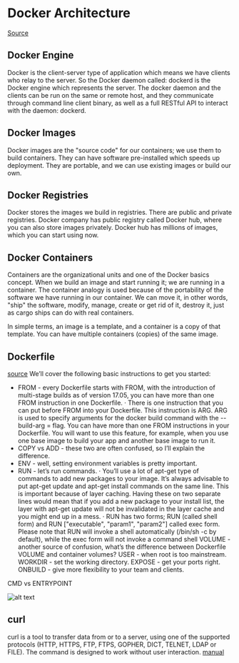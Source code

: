 # Docker Architecture

[Source](https://www.guru99.com/docker-tutorial.html#:~:text=%20Below%20is%20a%20step%20by%20step%20Docker,the%20Docker%20APT%20repository.%0AUse%20the%20below...%20More%20)

## Docker Engine

Docker is the client-server type of application which means we have clients who relay to the server. So the Docker daemon called: dockerd is the Docker engine which represents the server. The docker daemon and the clients can be run on the same or remote host, and they communicate through command line client binary, as well as a full RESTful API to interact with the daemon: dockerd.

## Docker Images

Docker images are the "source code" for our containers; we use them to build containers. They can have software pre-installed which speeds up deployment. They are portable, and we can use existing images or build our own.

## Docker Registries

Docker stores the images we build in registries. There are public and private registries. Docker company has public registry called Docker hub, where you can also store images privately. Docker hub has millions of images, which you can start using now.

## Docker Containers

Containers are the organizational units and one of the Docker basics concept. When we build an image and start running it; we are running in a container. The container analogy is used because of the portability of the software we have running in our container. We can move it, in other words, "ship" the software, modify, manage, create or get rid of it, destroy it, just as cargo ships can do with real containers.

In simple terms, an image is a template, and a container is a copy of that template. You can have multiple containers (copies) of the same image.

## Dockerfile

[source](https://takacsmark.com/dockerfile-tutorial-by-example-dockerfile-best-practices-2018/#minimize-the-number-of-steps-in-the-dockerfile)
We’ll cover the following basic instructions to get you started:

- FROM - every Dockerfile starts with FROM, with the introduction of multi-stage builds as of version 17.05, you can have more than one FROM instruction in one Dockerfile.
  · There is one instruction that you can put before FROM into your Dockerfile. This instruction is ARG. ARG is used to specify arguments for the docker build command with the --build-arg <varname>=<value> flag.
  You can have more than one FROM instructions in your Dockerfile. You will want to use this feature, for example, when you use one base image to build your app and another base image to run it.
- COPY vs ADD - these two are often confused, so I’ll explain the difference.
- ENV - well, setting environment variables is pretty important.
- RUN - let’s run commands.
  · You’ll use a lot of apt-get type of commands to add new packages to your image. It’s always advisable to put apt-get update and apt-get install commands on the same line. This is important because of layer caching. Having these on two separate lines would mean that if you add a new package to your install list, the layer with apt-get update will not be invalidated in the layer cache and you might end up in a mess.
  · RUN has two forms; RUN <command> (called shell form) and RUN ["executable", "param1", "param2"] called exec form. Please note that RUN <command> will invoke a shell automatically (/bin/sh -c by default), while the exec form will not invoke a command shell
  VOLUME - another source of confusion, what’s the difference between Dockerfile VOLUME and container volumes?
  USER - when root is too mainstream.
  WORKDIR - set the working directory.
  EXPOSE - get your ports right.
  ONBUILD - give more flexibility to your team and clients.

CMD vs ENTRYPOINT

![alt text](https://img.jbzj.com/file_images/article/201803/2018031211363722.png)

## curl

curl is a tool to transfer data from or to a server, using one of the supported protocols (HTTP, HTTPS, FTP, FTPS, GOPHER, DICT, TELNET, LDAP or FILE). The command is designed to work without user interaction.
[manual](https://www.mit.edu/afs.new/sipb/user/ssen/src/curl-7.11.1/docs/curl.html)

